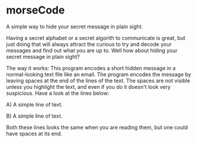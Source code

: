 # morseCode
A simple way to hide your secret message in plain sight.

Having a secret alphabet or a secret algorith to communicate is great, but just doing that will always attract the curious to try and decode your messages and find out what you are up to. Well how about hiding your secret message in plain sight? 

The way it works:
This program encodes a short hidden message in a normal-looking text file like an email. The program encodes the message by leaving spaces at the end of the lines of the text. The spaces are not visible unless you highlight the text, and even if you do it doesn't look very suspicious. Have a look at the lines below:

A) A simple line of text. 


B) A simple line of text.

Both these lines looks the same when you are reading them, but one could have spaces at its end.
